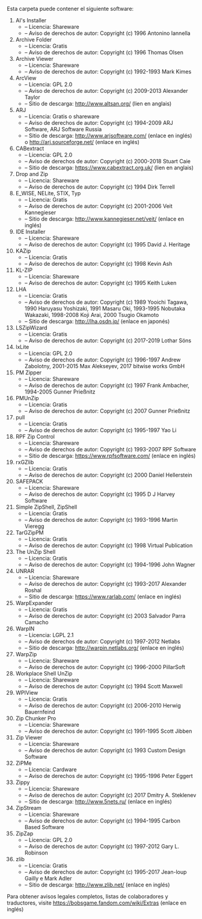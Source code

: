 ﻿Esta carpeta puede contener el siguiente software:

1. AI's Installer
   - – Licencia: Shareware
   - – Aviso de derechos de autor: Copyright (c) 1996 Antonino Iannella
2. Archive Folder
   - – Licencia: Gratis
   - – Aviso de derechos de autor: Copyright (c) 1996 Thomas Olsen
3. Archive Viewer
   - – Licencia: Shareware
   - – Aviso de derechos de autor: Copyright (c) 1992-1993 Mark Kimes
4. ArcView
   - – Licencia: GPL 2.0
   - – Aviso de derechos de autor: Copyright (c) 2009-2013 Alexander Taylor
   - – Sitio de descarga: http://www.altsan.org/ (lien en anglais)
5. ARJ
   - – Licencia: Gratis o shareware
   - – Aviso de derechos de autor: Copyright (c) 1994-2009 ARJ Software, ARJ Software Russia
   - – Sitio de descarga: http://www.arjsoftware.com/ (enlace en inglés) o http://arj.sourceforge.net/ (enlace en inglés)
6. CABextract
   - – Licencia: GPL 2.0
   - – Aviso de derechos de autor: Copyright (c) 2000-2018 Stuart Caie
   - – Sitio de descarga: https://www.cabextract.org.uk/ (lien en anglais)
7. Drop and Zip
   - – Licencia: Shareware
   - – Aviso de derechos de autor: Copyright (c) 1994 Dirk Terrell
8. E_WISE, NELite, STIX, Typ
   - – Licencia: Gratis
   - – Aviso de derechos de autor: Copyright (c) 2001-2006 Veit Kannegieser
   - – Sitio de descarga: http://www.kannegieser.net/veit/ (enlace en inglés)
9. IDE Installer
   - – Licencia: Shareware
   - – Aviso de derechos de autor: Copyright (c) 1995 David J. Heritage
10. KAZip
    - – Licencia: Gratis
    - – Aviso de derechos de autor: Copyright (c) 1998 Kevin Ash
11. KL-ZIP
    - – Licencia: Shareware
    - – Aviso de derechos de autor: Copyright (c) 1995 Keith Luken
12. LHA
    - – Licencia: Gratis
    - – Aviso de derechos de autor: Copyright (c) 1989 Yooichi Tagawa, 1990 Haruyasu Yoshizaki, 1991 Masaru Oki, 1993-1995 Nobutaka Wakazaki, 1998-2008 Koji Arai, 2000 Tsugio Okamoto
    - – Sitio de descarga: http://lha.osdn.jp/ (enlace en japonés)
13. LSZipWizard
    - – Licencia: Gratis
    - – Aviso de derechos de autor: Copyright (c) 2017-2019 Lothar Söns
14. lxLite
    - – Licencia: GPL 2.0
    - – Aviso de derechos de autor: Copyright (c) 1996-1997 Andrew Zabolotny, 2001-2015 Max Alekseyev, 2017 bitwise works GmbH
15. PM Zipper
    - – Licencia: Shareware
    - – Aviso de derechos de autor: Copyright (c) 1997 Frank Ambacher, 1994-2005 Gunner Prießnitz
16. PMUnZip
    - – Licencia: Gratis
    - – Aviso de derechos de autor: Copyright (c) 2007 Gunner Prießnitz
17. pull
    - – Licencia: Gratis
    - – Aviso de derechos de autor: Copyright (c) 1995-1997 Yao Li
18. RPF Zip Control
    - – Licencia: Shareware
    - – Aviso de derechos de autor: Copyright (c) 1993-2007 RPF Software
    - – Sitio de descarga: https://www.rpfsoftware.com/ (enlace en inglés)
19. rxGZlib
    - – Licencia: Gratis
    - – Aviso de derechos de autor: Copyright (c) 2000 Daniel Hellerstein
20. SAFEPACK
    - – Licencia: Shareware
    - – Aviso de derechos de autor: Copyright (c) 1995 D J Harvey Software
21. Simple ZipShell, ZipShell
    - – Licencia: Gratis
    - – Aviso de derechos de autor: Copyright (c) 1993-1996 Martin Vieregg
22. TarGZipPM
    - – Licencia: Gratis
    - – Aviso de derechos de autor: Copyright (c) 1998 Virtual Publication
23. The UnZip Shell
    - – Licencia: Gratis
    - – Aviso de derechos de autor: Copyright (c) 1994-1996 John Wagner
24. UNRAR
    - – Licencia: Shareware
    - – Aviso de derechos de autor: Copyright (c) 1993-2017 Alexander Roshal
    - – Sitio de descarga: https://www.rarlab.com/ (enlace en inglés)
25. WarpExpander
    - – Licencia: Gratis
    - – Aviso de derechos de autor: Copyright (c) 2003 Salvador Parra Camacho
26. WarpIN
    - – Licencia: LGPL 2.1
    - – Aviso de derechos de autor: Copyright (c) 1997-2012 Netlabs
    - – Sitio de descarga: http://warpin.netlabs.org/ (enlace en inglés)
27. WarpZip
    - – Licencia: Shareware
    - – Aviso de derechos de autor: Copyright (c) 1996-2000 PillarSoft
28. Workplace Shell UnZip
    - – Licencia: Shareware
    - – Aviso de derechos de autor: Copyright (c) 1994 Scott Maxwell
29. WPIView
    - – Licencia: Gratis
    - – Aviso de derechos de autor: Copyright (c) 2006-2010 Herwig Bauernfeind
30. Zip Chunker Pro
    - – Licencia: Shareware
    - – Aviso de derechos de autor: Copyright (c) 1991-1995 Scott Jibben
31. Zip Viewer
    - – Licencia: Shareware
    - – Aviso de derechos de autor: Copyright (c) 1993 Custom Design Software
32. ZiPMe
    - – Licencia: Cardware
    - – Aviso de derechos de autor: Copyright (c) 1995-1996 Peter Eggert
33. Zippy
    - – Licencia: Shareware
    - – Aviso de derechos de autor: Copyright (c) 2017 Dmitry A. Steklenev
    - – Sitio de descarga: http://www.5nets.ru/ (enlace en inglés)
34. ZipStream
    - – Licencia: Shareware
    - – Aviso de derechos de autor: Copyright (c) 1994-1995 Carbon Based Software
35. ZipZap
    - – Licencia: GPL 2.0
    - – Aviso de derechos de autor: Copyright (c) 1997-2012 Gary L. Robinson
36. zlib
    - – Licencia: Gratis
    - – Aviso de derechos de autor: Copyright (c) 1995-2017 Jean-loup Gailly e Mark Adler
    - – Sitio de descarga: http://www.zlib.net/ (enlace en inglés)

Para obtener avisos legales completos, listas de colaboradores y traductores, visite https://bobsgame.fandom.com/wiki/Extras (enlace en inglés)
